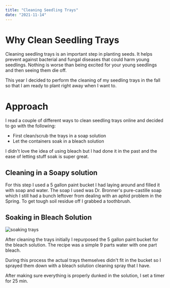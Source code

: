 ```yaml
---
title: "Cleaning Seedling Trays"
date: "2021-11-14"
---
```


# Why Clean Seedling Trays

Cleaning seedling trays is an important step in planting seeds. It helps prevent against bacterial and fungal diseases that could harm young seedlings. Nothing is worse than being excited for your young seedlings and then seeing them die off.

This year I decided to perform the cleaning of my seedling trays in the fall so that I am ready to plant right away when I want to.

# Approach

I read a couple of different ways to clean seedling trays online and decided to go with the following:

- First clean/scrub the trays in a soap solution
- Let the containers soak in a bleach solution

I didn't love the idea of using bleach but I had done it in the past and the ease of letting stuff soak is super great.

## Cleaning in a Soapy solution

For this step I used a 5 gallon paint bucket I had laying around and filled it with soap and water. The soap I used was Dr. Bronner's pure-castille soap which I still had a bunch leftover from dealing with an aphid problem in the Spring. To get tough soil residue off I grabbed a toothbrush.

## Soaking in Bleach Solution

![soaking trays](https://i.ibb.co/rbL0tFq/soaking-trays.png)

After cleaning the trays initially I repurposed the 5 gallon paint bucket for the bleach solution. The recipe was a simple 9 parts water with one part bleach.

During this process the actual trays themselves didn't fit in the bucket so I sprayed them down with a bleach solution cleaning spray that I have.

After making sure everything is properly dunked in the solution, I set a timer for 25 min.
